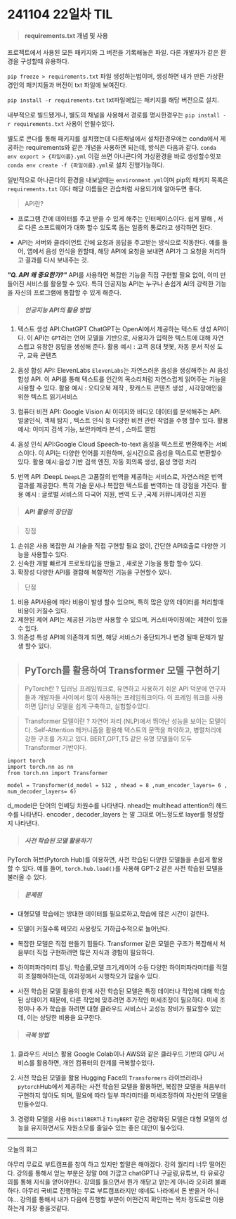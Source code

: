 # 241104 22일차 TIL

> #### requirements.txt 개념 및 사용

프로젝트에서 사용된 모든 패키지와 그 버전을 기록해놓은 파일.
다른 개발자가 같은 환경을 구성할때 유용하다.

`pip freeze > requirements.txt`
파일 생성하는법이며, 생성하면 내가 만든 가상환경안의 패키지들과 버전이
txt 파일에 보여진다.

`pip install -r requirements.txt`
txt파일에있는 패키지를 해당 버전으로 설치.

내부적으로 빌드됐거나, 별도의 채널을 사용해서 경로를 명시한경우는
`pip install -r requirements.txt` 사용이 안될수있다.

별도로 콘다를 통해 패키지를 설치했는데 다른채널에서 설치한경우에는
conda에서 제공하는 requirements와 같은 개념을 사용하면 되는데,
방식은 다음과 같다.
`conda env export > {파일이름}.yml`
이걸 쓰면 아나콘다의 가상환경을 바로 생성할수잇꼬
`conda env create -f {파일이름}.yml`로 설치 진행가능하다.

일반적으로 아나콘다의 환경을 내보낼때는 `environment.yml`이며
pip의 패키지 목록은 `requirements.txt` 이다
해당 이름들은 관습처럼 사용되기에 알아두면 좋다.



> API란?
* 프로그램 간에 데이터를 주고 받을 수 있게 해주는 인터페이스이다.
쉽게 말해 , 서로 다른 소프트웨어가 대화 할수 있도록 돕는 일종의 통로라고 생각하면 된다.

* API는 서버와 클라이언트 간에 요청과 응답을 주고받는 방식으로 작동한다.
예를 들어, 앱에서 음성 인식을 원할때, 해당 API에 요청을 보내면 API가 그 요청을 처리하고 결과를 다시 보내주는 것.

***"Q. API 왜 중요한가?"***
API를 사용하면 복잡한 기능을 직접 구현할 필요 없이, 이미 만들어진 서비스를 활용할 수 있다.
특히 인공지능 API는 누구나 손쉽게 AI의 강력한 기능을 자신의 프로그램에 통합할 수 있게 해준다.


> ##### 인공지능 API의 활용 방법

1. 텍스트 생성 API:ChatGPT
ChatGPT는 OpenAI에서 제공하는 텍스트 생성 API이다.
이 API는 `GPT`라는 언어 모델을 기반으로, 사용자가 입력한 텍스트에 대해 자연스럽고 유창한 응답을 생성해 준다.
활용 예시 : 고객 응대 챗봇, 자동 문서 작성 도구, 교육 콘텐츠

2. 음성 합성 API: ElevenLabs
`ElevenLabs`는 자연스러운 음성을 생성해주는 AI 음성 합성 API.
이 API를 통해 텍스트를 인간의 목소리처럼 자연스럽게 읽어주는 기능을 사용할 수 있다.
활용 예시 : 오디오북 제작 , 팟캐스트 콘텐츠 생성 , 시각장애인을 위한 텍스트 읽기서비스

3. 컴퓨터 비전 API: Google Vision AI
이미지와 비디오 데이터를 분석해주는 API.
얼굴인식, 객체 탐지 , 텍스트 인식 등 다양한 비전 관련 작업을 수행 할수 있다.
활용 예시: 이미지 검색 기능, 보안카메라 분석 , 스마트 앨범

4. 음성 인식 API:Google Cloud Speech-to-text
음성을 텍스트로 변환해주는 서비스이다.
이 API는 다양한 언어를 지원하며, 실시간으로 음성을 텍스트로 변환할수 있다.
활용 예시:음성 기반 검색 엔진, 자동 회의록 생성, 음성 명령 처리

5. 번역 API :DeepL
`DeepL`은 고품질의 번역을 제공하는 서비스로, 자연스러운 번역 결과를 제공한다.
특히 기술 문서나 복잡한 텍스트를 번역하는 데 강점을 가진다.
활용 예시 : 글로벌 서비스의 다국어 지원, 번역 도구 ,국제 커뮤니케이션 지원


> ##### API 활용의 장단점

> 장점

1. 손쉬운 사용
복잡한 AI 기술을 직접 구현할 필요 없이, 간단한 API호출로 다양한 기능을 사용할수 있다.
2. 신속한 개발
빠르게 프로토타입을 만들고 , 새로운 기능을 통합 할수 있다.
3. 확장성
다양한 API를 결합해 복합적인 기능을 구현할수 있다.

> 단점

1. 비용
API사용에 따라 비용이 발생 할수 있으며, 특히 많은 양의 데이터를 처리할때 비용이 커질수 있다.
2. 제한된 제어
API는 제공된 기능만 사용할 수 있으며, 커스터마이징에는 제한이 있을수 있다.
3. 의존성
특성 API에 의존하게 되면, 해당 서비스가 중단되거나 변경 될때 문제가 발생 할수 있다.


>## PyTorch를 활용하여 Transformer 모델 구현하기

>PyTorch란 ?
딥러닝 프레임워크로, 유연하고 사용하기 쉬운 API 덕분에 연구자들과 개발자들 사이에서 많이 사용하는 프레임워크이다.
이 프레임 워크를 사용하면 딥러닝 모델을 쉽게 구축하고, 실험할수있다.

> Transformer 모델이란 ?
자연어 처리 (NLP)에서 뛰어난 성능을 보이는 모델이다.
Self-Attention 메커니즘을 활용해 텍스트의 문맥을 파악하고, 병렬처리에 강한 구조를 가지고 있다.
BERT,GPT,T5 같은 유명 모델들이 모두 Transformer 기반이다.

```
import torch
import torch.nn as nn
from torch.nn import Transformer

model = Transformer(d_model = 512 , nhead = 8 ,num_encoder_layers= 6 , num_decoder_layers= 6)
```
d_model은 단어의 인베딩 차원수를 나타낸다.
nhead는 multihead attention의 헤드수를 나타낸다.
encoder , decoder_layers 는 말 그대로 어느정도로 layer를 형성할지 나타낸다.

> ##### 사전 학습된 모델 활용하기

PyTorch 허브(Pytorch Hub)를 이용하면, 사전 학습된 다양한 모델들을 손쉽게 활용할 수 있다. 예를 들어, `torch.hub.load()`를 사용해 GPT-2 같은 사전 학습된 모델을 불러올 수 있다.

>##### 문제점

* 대형모델 학습에는 방대한 데이터를 필요로하고,학습에 많은 시간이 걸린다.
* 모델이 커질수록 메모리 사용량도 기하급수적으로 늘어난다.

* 복잡한 모델은 직접 만들기 힘들다.
Transformer 같은 모델은 구조가 복잡해서 처음부터 직접 구현하려면 많은 지식과 경험이 필요하다.
* 하이퍼파라미터 튜닝.
학습률,모델 크기,레이어 수등 다양한 하이퍼파라미터를 적절히 조절해야하는데, 이과정에서 시행착오가 많을수 있다.

* 사전 학습된 모델 활용의 한계
사전 학습된 모델은 특정 데이터나 작업에 대해 학습된 상태이기 때문에, 다른 작업에 맞추려면 추가적인 미세조정이 필요하다.
미세 조정이나 추가 학습을 하려면 대형 클라우드 서비스나 고성능 장비가 필요할수 있는데, 이는 상당한 비용을 요구한다.

> ##### 극복 방법

1. 클라우드 서비스 활용
Google Colab이나 AWS와 같은 클라우드 기반의 GPU 서비스를 활용하면, 개인 컴퓨터의 한계를 극복할수있다.
2. 사전 학습된 모델을 활용
Hugging Face의 `Transformers` 라이브러리나 `pytorch`Hub에서 제공하는 사전 학습된 모델을 활용하면,
복잡한 모델을 처음부터 구현하지 않아도 되며, 필요에 따라 일부 파라미터를 미세조정하여 자신만의 모델을 만들수있다.

3. 경령화 모델을 사용
`DistilBERT`나 `TinyBERT` 같은 경량화된 모델은 대형 모델의 성능을 유지하면서도 자원소모를 줄일수 있는 좋은 대안이 될수있다.

---------------------------------

오늘의 회고

아무리 무료로 부트캠프를 참여 하고 있지만 할말은 해야겠다.
강의 퀄리티 너무 떨어진다. 
강의를 통해서 얻는 부분은 정말 0에 가깝고 chatGPT나 구글링,유튜브, 타 유료강의를 통해 지식을 얻어야한다.
강의를 들으면서 뭔가 깨닫고 얻는게 아니라 오히려 불쾌하다.
아무리 국비로 진행하는 무료 부트캠프라지만 얘네도 나라에서 돈 받을거 아니야...
강의를 통해서 내가 다음에 진행할 부분이 어떤건지 확인하는 목차 정도로만 이용하는게 가장 좋을것같다.